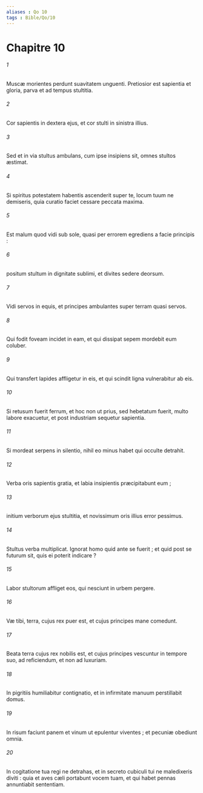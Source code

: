 ```yaml
---
aliases : Qo 10
tags : Bible/Qo/10
---
```


# Chapitre 10

###### 1
Muscæ morientes perdunt suavitatem unguenti. Pretiosior est sapientia et gloria, parva et ad tempus stultitia.
###### 2
Cor sapientis in dextera ejus, et cor stulti in sinistra illius.
###### 3
Sed et in via stultus ambulans, cum ipse insipiens sit, omnes stultos æstimat.
###### 4
Si spiritus potestatem habentis ascenderit super te, locum tuum ne demiseris, quia curatio faciet cessare peccata maxima.
###### 5
Est malum quod vidi sub sole, quasi per errorem egrediens a facie principis :
###### 6
positum stultum in dignitate sublimi, et divites sedere deorsum.
###### 7
Vidi servos in equis, et principes ambulantes super terram quasi servos.
###### 8
Qui fodit foveam incidet in eam, et qui dissipat sepem mordebit eum coluber.
###### 9
Qui transfert lapides affligetur in eis, et qui scindit ligna vulnerabitur ab eis.
###### 10
Si retusum fuerit ferrum, et hoc non ut prius, sed hebetatum fuerit, multo labore exacuetur, et post industriam sequetur sapientia.
###### 11
Si mordeat serpens in silentio, nihil eo minus habet qui occulte detrahit.
###### 12
Verba oris sapientis gratia, et labia insipientis præcipitabunt eum ;
###### 13
initium verborum ejus stultitia, et novissimum oris illius error pessimus.
###### 14
Stultus verba multiplicat. Ignorat homo quid ante se fuerit ; et quid post se futurum sit, quis ei poterit indicare ?
###### 15
Labor stultorum affliget eos, qui nesciunt in urbem pergere.
###### 16
Væ tibi, terra, cujus rex puer est, et cujus principes mane comedunt.
###### 17
Beata terra cujus rex nobilis est, et cujus principes vescuntur in tempore suo, ad reficiendum, et non ad luxuriam.
###### 18
In pigritiis humiliabitur contignatio, et in infirmitate manuum perstillabit domus.
###### 19
In risum faciunt panem et vinum ut epulentur viventes ; et pecuniæ obediunt omnia.
###### 20
In cogitatione tua regi ne detrahas, et in secreto cubiculi tui ne maledixeris diviti : quia et aves cæli portabunt vocem tuam, et qui habet pennas annuntiabit sententiam.
